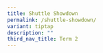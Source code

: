 ```yaml
---
title: Shuttle Showdown
permalink: /shuttle-showdown/
variant: tiptap
description: ""
third_nav_title: Term 2
---
```

